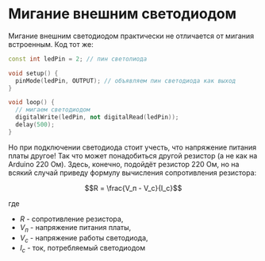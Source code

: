 # Мигание внешним светодиодом

Мигание внешним светодиодом практически не отличается от мигания встроенным. Код тот же:

```cpp
const int ledPin = 2; // пин светолиода

void setup() {
  pinMode(ledPin, OUTPUT); // объявляем пин светодиода как выход
}

void loop() {
  // мигаем светодиодом
  digitalWrite(ledPin, not digitalRead(ledPin));
  delay(500);
}
```

Но при подключении светодиода стоит учесть, что напряжение питания платы другое! Так что может понадобиться другой резистор (а не как на Arduino 220 Ом). Здесь, конечно, подойдёт резистор 220 Ом, но на всякий случай приведу формулу вычисления сопротивления резистора:

$$R = \frac{V_п - V_с}{I_с}$$

где 
+ $R$ - сопротивление резистора,
+ $V_п$ - напряжение питания платы,
+ $V_с$ - напряжение работы светодиода,
+ $I_с$ - ток, потребляемый светодиодом
